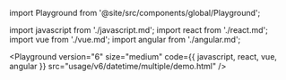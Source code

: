 import Playground from '@site/src/components/global/Playground';

import javascript from './javascript.md';
import react from './react.md';
import vue from './vue.md';
import angular from './angular.md';

<Playground
  version="6"
  size="medium"
  code={{ javascript, react, vue, angular }}
  src="usage/v6/datetime/multiple/demo.html"
/>
